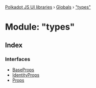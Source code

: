 [Polkadot JS UI libraries](../README.md) › [Globals](../globals.md) › ["types"](_types_.md)

# Module: "types"

## Index

### Interfaces

* [BaseProps](../interfaces/_types_.baseprops.md)
* [IdentityProps](../interfaces/_types_.identityprops.md)
* [Props](../interfaces/_types_.props.md)
